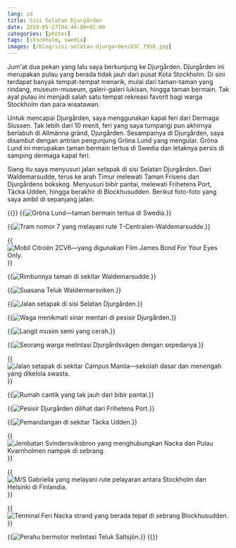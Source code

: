```yaml
---
lang: id
title: Sisi Selatan Djurgården
date: 2019-05-27T04:44:00+02:00
categories: [photos]
tags: [stockholm, swedia]
images: [/blog/sisi-selatan-djurgarden/DSC_7950.jpg]
---
```

Jum'at dua pekan yang lalu saya berkunjung ke Djurgården. Djurgården ini merupakan pulau yang berada tidak jauh dari pusat Kota Stockholm. Di sini terdapat banyak tempat-tempat menarik, mulai dari taman-taman yang rindang, museum-museum, galeri-galeri lukisan, hingga taman bermain. Tak ayal pulau ini menjadi salah satu tempat rekreasi favorit bagi warga Stockholm dan para wisatawan.

Untuk mencapai Djurgården, saya menggunakan kapal feri dari Dermaga Slussen. Tak lebih dari 10 menit, feri yang saya tumpangi pun akhirnya berlabuh di Allmänna gränd, Djurgården. Sesampainya di Djurgården, saya disambut dengan antrian pengunjung Gröna Lund yang mengular. Gröna Lund ini merupakan taman bermain tertua di Swedia dan letaknya persis di samping dermaga kapal feri.

Siang itu saya menyusuri jalan setapak di sisi Selatan Djurgården. Dari Waldemarsudde, terus ke arah Timur melewati Taman Frisens dan Djurgårdens bokskog. Menyusuri bibir pantai, melewati Frihetens Port, Täcka Udden, hingga berakhir di Blockhusudden. Berikut foto-foto yang saya ambil di sepanjang jalan.

{{<gallery>}}
{{<img alt="Gröna Lund—taman bermain tertua di Swedia." src="DSC_7910.jpg">}}

{{<img alt="Tram nomor 7 yang melayani rute T-Centralen-Waldemarsudde." src="DSC_7921.jpg">}}

{{<img alt="Mobil Citroën 2CV6—yang digunakan Film James Bond For Your Eyes Only." src="DSC_7931.jpg">}}

{{<img alt="Rimbunnya taman di sekitar Waldemarsudde." src="DSC_7943.jpg">}}

{{<img alt="Suasana Teluk Waldermarsviken." src="DSC_7945.jpg">}}

{{<img alt="Jalan setapak di sisi Selatan Djurgården." src="DSC_7950.jpg">}}

{{<img alt="Waga menikmati sinar mentari di pesisir Djurgården." src="DSC_7962.jpg">}}

{{<img alt="Langit musim semi yang cerah." src="DSC_7977.jpg">}}

{{<img alt="Seorang warga melintasi Djurgårdsvägen dengan sepedanya." src="DSC_7987.jpg">}}

{{<img alt="Jalan setapak di sekitar Campus Manila—sekolah dasar dan menengah yang dikelola swasta." src="DSC_8010.jpg">}}

{{<img alt="Rumah cantik yang tak jauh dari bibir pantai." src="DSC_8012.jpg">}}

{{<img alt="Pesisir Djurgården dilihat dari Frihetens Port." src="DSC_8037.jpg">}}

{{<img alt="Pemandangan di sekitar Täcka Udden." src="DSC_8045.jpg">}}

{{<img alt="Jembatan Svindersviksbron yang menghubungkan Nacka dan Pulau Kvarnholmen nampak di sebrang." src="DSC_8069.jpg">}}

{{<img alt="M/S Gabriella yang melayani rute pelayaran antara Stockholm dan Helsinki di Finlandia." src="DSC_8072.jpg">}}

{{<img alt="Terminal Feri Nacka strand yang berada tepat di sebrang Blockhusudden." src="DSC_8076.jpg">}}

{{<img alt="Perahu bermotor melintasi Teluk Saltsjön." src="DSC_8103.jpg">}}
{{</gallery>}}
